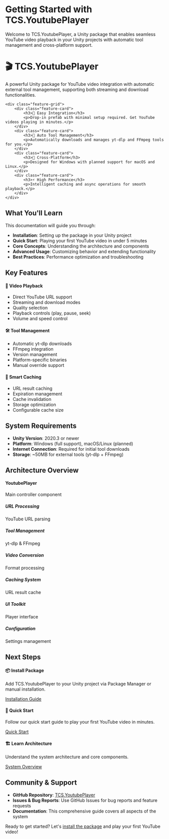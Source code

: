 # Getting Started with TCS.YoutubePlayer

Welcome to TCS.YoutubePlayer, a Unity package that enables seamless YouTube video playback in your Unity projects with automatic tool management and cross-platform support.

<div class="welcome-section">
    <h1>🎬 TCS.YoutubePlayer</h1>
    <p class="lead">A powerful Unity package for YouTube video integration with automatic external tool management, supporting both streaming and download functionalities.</p>
    
    <div class="feature-grid">
        <div class="feature-card">
            <h3>🚀 Easy Integration</h3>
            <p>Drop-in prefab with minimal setup required. Get YouTube videos playing in minutes.</p>
        </div>
        <div class="feature-card">
            <h3>🔧 Auto Tool Management</h3>
            <p>Automatically downloads and manages yt-dlp and FFmpeg tools for you.</p>
        </div>
        <div class="feature-card">
            <h3>📱 Cross-Platform</h3>
            <p>Designed for Windows with planned support for macOS and Linux.</p>
        </div>
        <div class="feature-card">
            <h3>⚡ High Performance</h3>
            <p>Intelligent caching and async operations for smooth playback.</p>
        </div>
    </div>
</div>

## What You'll Learn

This documentation will guide you through:

- **Installation**: Setting up the package in your Unity project
- **Quick Start**: Playing your first YouTube video in under 5 minutes
- **Core Concepts**: Understanding the architecture and components
- **Advanced Usage**: Customizing behavior and extending functionality
- **Best Practices**: Performance optimization and troubleshooting

## Key Features

<div class="video-features">
    <div class="video-card">
        <h4>🎥 Video Playback</h4>
        <ul>
            <li>Direct YouTube URL support</li>
            <li>Streaming and download modes</li>
            <li>Quality selection</li>
            <li>Playback controls (play, pause, seek)</li>
            <li>Volume and speed control</li>
        </ul>
    </div>
    <div class="video-card">
        <h4>🛠️ Tool Management</h4>
        <ul>
            <li>Automatic yt-dlp downloads</li>
            <li>FFmpeg integration</li>
            <li>Version management</li>
            <li>Platform-specific binaries</li>
            <li>Manual override support</li>
        </ul>
    </div>
    <div class="video-card">
        <h4>💾 Smart Caching</h4>
        <ul>
            <li>URL result caching</li>
            <li>Expiration management</li>
            <li>Cache invalidation</li>
            <li>Storage optimization</li>
            <li>Configurable cache size</li>
        </ul>
    </div>
</div>

## System Requirements

- **Unity Version**: 2020.3 or newer
- **Platform**: Windows (full support), macOS/Linux (planned)
- **Internet Connection**: Required for initial tool downloads
- **Storage**: ~50MB for external tools (yt-dlp + FFmpeg)

## Architecture Overview

<div class="architecture-diagram">
    <div class="component-row">
        <div class="component-box main-controller">
            <h4>YoutubePlayer</h4>
            <p>Main controller component</p>
        </div>
    </div>
    <div class="component-row">
        <div class="component-box">
            <h5>URL Processing</h5>
            <p>YouTube URL parsing</p>
        </div>
        <div class="component-box">
            <h5>Tool Management</h5>
            <p>yt-dlp & FFmpeg</p>
        </div>
        <div class="component-box">
            <h5>Video Conversion</h5>
            <p>Format processing</p>
        </div>
    </div>
    <div class="component-row">
        <div class="component-box">
            <h5>Caching System</h5>
            <p>URL result cache</p>
        </div>
        <div class="component-box">
            <h5>UI Toolkit</h5>
            <p>Player interface</p>
        </div>
        <div class="component-box">
            <h5>Configuration</h5>
            <p>Settings management</p>
        </div>
    </div>
</div>

## Next Steps

<div class="next-steps">
    <div class="step-card">
        <h4>📦 Install Package</h4>
        <p>Add TCS.YoutubePlayer to your Unity project via Package Manager or manual installation.</p>
        <a href="#documents~/installation.md" class="btn-link">Installation Guide</a>
    </div>
    <div class="step-card">
        <h4>🚀 Quick Start</h4>
        <p>Follow our quick start guide to play your first YouTube video in minutes.</p>
        <a href="#documents~/quick-start.md" class="btn-link">Quick Start</a>
    </div>
    <div class="step-card">
        <h4>🏗️ Learn Architecture</h4>
        <p>Understand the system architecture and core components.</p>
        <a href="#documents~/core/overview.md" class="btn-link">System Overview</a>
    </div>
</div>

## Community & Support

- **GitHub Repository**: [TCS.YoutubePlayer](https://github.com/Ddemon26/TCS-YoutubePlayer)
- **Issues & Bug Reports**: Use GitHub Issues for bug reports and feature requests
- **Documentation**: This comprehensive guide covers all aspects of the system

Ready to get started? Let's [install the package](#documents~/installation.md) and play your first YouTube video!